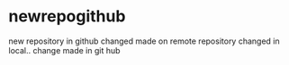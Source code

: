 # newrepogithub
new repository in github
changed made on remote repository
changed in local..
change made in git hub
